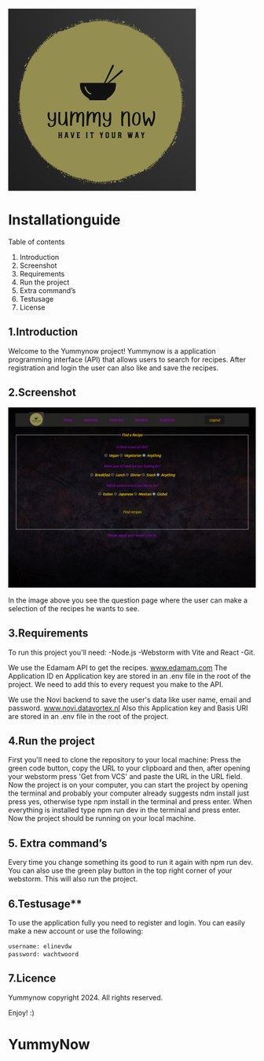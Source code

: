 
![yummynowlogo.png](src%2Fassets%2Fynl%2Fyummynowlogo.png)

# Installationguide

Table of contents
1. Introduction
2. Screenshot
3. Requirements
4. Run the project
5. Extra command’s
6. Testusage
7. License

## 1.Introduction
Welcome to the Yummynow project!
Yummynow is a application programming interface (API) that allows users to search for recipes.
After registration and login the user can also like and save the recipes.


## 2.Screenshot

![questionspage](./public/screenshot.png)

In the image above you see the question page where the user can make a selection of the
recipes he wants to see.


## 3.Requirements

To run this project you'll need:
-Node.js
-Webstorm with Vite and React
-Git.

We use the Edamam API to get the recipes. www.edamam.com
The Application ID en Application key are stored in an .env file in the root of the project.
We need to add this to every request you make to the API.

We use the Novi backend to save the user's data like user name, email and password.
www.novi.datavortex.nl
Also this Application key and Basis URI are stored in an .env file in the root of the project.


## 4.Run the project

First you'll need to clone the repository to your local machine:
Press the green code button, copy the URL to your clipboard and then, after opening your webstorm
press 'Get from VCS' and paste the URL in the URL field.
Now the project is on your computer, you can start the project by opening the terminal and probably
your computer already suggests ndm install just press yes, otherwise type npm install
in the terminal and press enter. When everything is installed type npm run dev in the terminal and
press enter.
Now the project should be running on your local machine.


## 5. Extra command’s

Every time you change something its good to run it again with npm run dev. You can also use the green 
play button in the top right corner of your webstorm. This will also run the project.

## 6.Testusage**

To use the application fully you need to register and login.
You can easily make a new account or use the following:
```
username: elinevdw
password: wachtwoord

```

## 7.Licence 

Yummynow copyright 2024. All rights reserved.


Enjoy! :)

# YummyNow